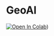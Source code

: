 # GeoAI
[![Open In Colab](https://colab.research.google.com/assets/colab-badge.svg)]([https://colab.research.google.com/drive/1k-Fe-iAewEccSm6ZPjBmdOh2UA9dja8l?usp=sharing]))

